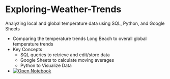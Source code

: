 # Exploring-Weather-Trends
Analyzing local and global temperature data using SQL, Python, and Google Sheets
- Comparing the temperature trends Long Beach to overall global temperature trends
- Key Concepts
  - SQL queries to retrieve and edit/store data
  - Google Sheets to calculate moving averages
  - Python to Visualize Data 
- [![Open Notebook](https://img.shields.io/badge/Jupyter-Open_Notebook-blue?logo=Jupyter)](projects/weather-trends-analysis.html)
